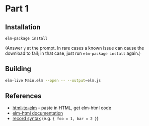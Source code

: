 Part 1
======

## Installation

```bash
elm-package install
```

(Answer `y` at the prompt. In rare cases a known issue can cause the download
to fail; in that case, just run `elm-package install` again.)

## Building

```bash
elm-live Main.elm --open -- --output=elm.js
```

## References
* [html-to-elm](http://mbylstra.github.io/html-to-elm/) - paste in HTML, get elm-html code
* [elm-html documentation](http://package.elm-lang.org/packages/evancz/elm-html/4.0.2/)
* [record syntax](http://elm-lang.org/docs/syntax#records) (e.g. `{ foo = 1, bar = 2 }`)
